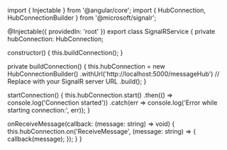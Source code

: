 import { Injectable } from '@angular/core';
import { HubConnection, HubConnectionBuilder } from '@microsoft/signalr';

@Injectable({
  providedIn: 'root'
})
export class SignalRService {
  private hubConnection: HubConnection;

  constructor() {
    this.buildConnection();
  }

  private buildConnection() {
    this.hubConnection = new HubConnectionBuilder()
      .withUrl('http://localhost:5000/messageHub') // Replace with your SignalR server URL
      .build();
  }

  startConnection() {
    this.hubConnection.start()
      .then(() => console.log('Connection started'))
      .catch(err => console.log('Error while starting connection:', err));
  }

  onReceiveMessage(callback: (message: string) => void) {
    this.hubConnection.on('ReceiveMessage', (message: string) => {
      callback(message);
    });
  }
}
